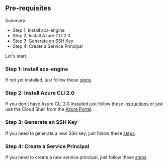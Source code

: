 ## Pre-requisites

Summary:
- Step 1: Install acs-engine
- Step 2: Install Azure CLI 2.0
- Step 3: Generate an SSH Key
- Step 4: Create a Service Principal

Let's start.

### Step 1: Install acs-engine

If not yet installed, just follow these [steps](./setup-acs-engine.md).

### Step 2: Install Azure CLI 2.0

If you don't have Azure CLI 2.0 installed just follow these [instructions](https://docs.microsoft.com/en-us/cli/azure/install-azure-cli?view=azure-cli-latest#install-with-apt-package-manager) or just use the Cloud Shell from the [Azure Portal](https://portal.azure.com).


### Step 3: Generate an SSH Key

If you need to generate a new SSH key, just follow these [steps](./generate-ssh-key.md).


### Step 4: Create a Service Principal

If you need to create a new service principal, just follow these [steps](./create-service-principal.md).


